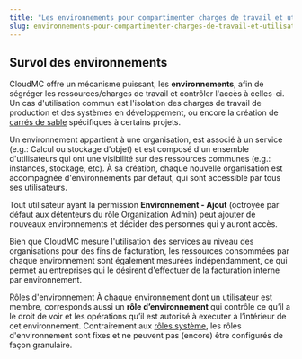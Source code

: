 ```yaml
---
title: "Les environnements pour compartimenter charges de travail et utilisateurs"
slug: environnements-pour-compartimenter-charges-de-travail-et-utilisateurs
---
```


## Survol des environnements
CloudMC offre un mécanisme puissant, les **environnements**, afin de ségréger les ressources/charges de travail et contrôler l'accès à celles-ci. Un cas d'utilisation commun est l'isolation des charges de travail de production et des systèmes en développement, ou encore la création de [carrés de sable](https://fr.wikipedia.org/wiki/Sandbox_%28s%C3%A9curit%C3%A9_informatique%29) spécifiques à certains projets.

Un environnement appartient à une organisation, est associé à un service (e.g.: Calcul ou stockage d'objet) et est composé d'un ensemble d'utilisateurs qui ont une visibilité sur des ressources communes (e.g.: instances, stockage, etc). À sa création, chaque nouvelle organisation est accompagnée d'environnements par défaut, qui sont accessible par tous ses utilisateurs.

Tout utilisateur ayant la permission **Environnement - Ajout** (octroyée par défaut aux détenteurs du rôle Organization Admin) peut ajouter de nouveaux environnements et décider des personnes qui y auront accès.

Bien que CloudMC mesure l'utilisation des services au niveau des organisations pour des fins de facturation, les ressources consommées par chaque environnement sont également mesurées indépendamment, ce qui permet au entreprises qui le désirent d'effectuer de la facturation interne par environnement.

Rôles d'environnement
À chaque environnement dont un utilisateur est membre, corresponds aussi un **rôle d’environnement** qui contrôle ce qu’il a le droit de voir et les opérations qu’il est autorisé à executer à l’intérieur de cet environnement. Contrairement aux [rôles système](system-roles.md), les rôles d'environnement sont fixes et ne peuvent pas (encore) être configurés de façon granulaire.
